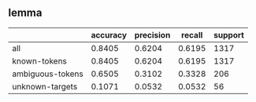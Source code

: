 
## lemma

|                  | accuracy | precision | recall | support |
|------------------|----------|-----------|--------|---------|
| all              | 0.8405   | 0.6204    | 0.6195 | 1317    |
| known-tokens     | 0.8405   | 0.6204    | 0.6195 | 1317    |
| ambiguous-tokens | 0.6505   | 0.3102    | 0.3328 | 206     |
| unknown-targets  | 0.1071   | 0.0532    | 0.0532 | 56      |

